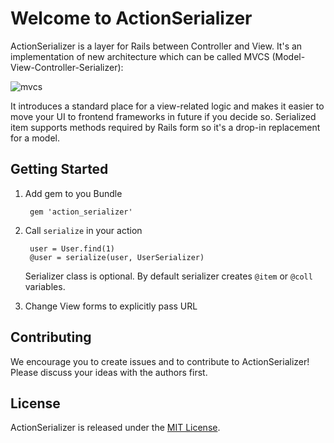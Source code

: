# Welcome to ActionSerializer

ActionSerializer is a layer for Rails between Controller and View. 
It's an implementation of new architecture which can be called MVCS (Model-View-Controller-Serializer):

![mvcs](https://photos-3.dropbox.com/t/2/AABkdEMTI7RNXgKqKeZXpzAV2vdgWXUzXvNsdnKhAPjlQA/12/14907920/png/32x32/1/_/1/2/MVC%20to%20MVCS.png/ELb9iwsYv7coIAcoBw/YMe_PehOKBqrmN0hyUy4EFWKw3s2UTuU4YJ5keuc30s?size=32x32&size_mode=3)

It introduces a standard place for a view-related logic and 
makes it easier to move your UI to frontend frameworks in future if you decide so.
Serialized item supports methods required by Rails form so it's a drop-in replacement for a model.

## Getting Started

1. Add gem to you Bundle

        gem 'action_serializer'

2. Call `serialize` in your action

        user = User.find(1)
        @user = serialize(user, UserSerializer)

   Serializer class is optional. By default serializer creates `@item` or `@coll` variables.

3. Change View forms to explicitly pass URL


## Contributing

We encourage you to create issues and to contribute to ActionSerializer! Please discuss your ideas with the authors first.


## License

ActionSerializer is released under the [MIT License](http://www.opensource.org/licenses/MIT).